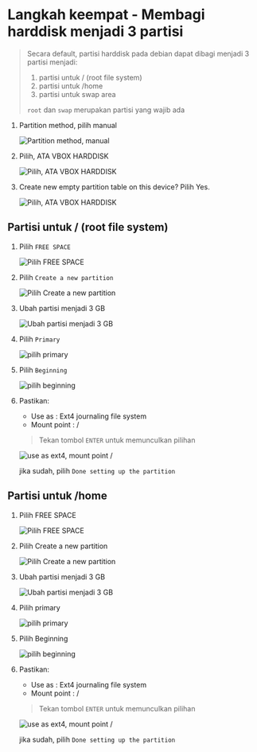 # Langkah keempat - Membagi harddisk menjadi 3 partisi

> Secara default, partisi harddisk pada debian dapat dibagi menjadi 3 partisi menjadi:
> 
> 1. partisi untuk / (root file system)
> 2. partisi untuk /home
> 3. partisi untuk swap area
>
> `root` dan `swap` merupakan partisi yang wajib ada

1. Partition method, pilih manual

    ![Partition method, manual](https://drive.google.com/uc?export=view&id=1e6wkpFLq-Fiv1GziLTXmcLldfKT8vWbI)

2. Pilih, ATA VBOX HARDDISK 

    ![Pilih, ATA VBOX HARDDISK](https://drive.google.com/uc?export=view&id=166W8XliEGpl8NoNeue0lx0D_X3ETQJTH)

3. Create new empty partition table on this device? Pilih Yes. 

    ![Pilih, ATA VBOX HARDDISK](https://drive.google.com/uc?export=view&id=1WfOAEDghLNGmaLPyAw48LMIUa9dI9FBB)

## Partisi untuk / (root file system)

1. Pilih `FREE SPACE`

    ![Pilih FREE SPACE](https://drive.google.com/uc?export=view&id=139ol__RwYMzIN2ZACG2MhgQrm6OrcaGa)

2. Pilih `Create a new partition` 

    ![Pilih Create a new partition](https://drive.google.com/uc?export=view&id=1VF-tveCm4X6T4SDYGFegwTf1l5Kllk5Q)

3. Ubah partisi menjadi 3 GB

    ![Ubah partisi menjadi 3 GB](https://drive.google.com/uc?export=view&id=1MLj70QxeACMok7djITkMRgV6cNZwx6YF)

4. Pilih `Primary`

    ![pilih primary](https://drive.google.com/uc?export=view&id=1faH7qxkG1c2JFH8MAtArbQUcpu4Vxl4H)


5. Pilih `Beginning`

    ![pilih beginning](https://drive.google.com/uc?export=view&id=1Ye5mu5D8B6-LPAPPnU9O5adSyM4VZIaD)

6. Pastikan:

    - Use as : Ext4 journaling file system
    - Mount point : /

    > Tekan tombol `ENTER` untuk memunculkan pilihan

    ![use as ext4, mount point /](https://drive.google.com/uc?export=view&id=1mltJh8afGwkgaHMfSOy2LuRJLEt0FcuM)

    jika sudah, pilih `Done setting up the partition`

## Partisi untuk /home

1. Pilih FREE SPACE

    ![Pilih FREE SPACE](https://drive.google.com/uc?export=view&id=1WfOAEDghLNGmaLPyAw48LMIUa9dI9FBB)

2. Pilih Create a new partition 

    ![Pilih Create a new partition](https://drive.google.com/uc?export=view&id=1WfOAEDghLNGmaLPyAw48LMIUa9dI9FBB)

3. Ubah partisi menjadi 3 GB

    ![Ubah partisi menjadi 3 GB](https://drive.google.com/uc?export=view&id=1WfOAEDghLNGmaLPyAw48LMIUa9dI9FBB)

4. Pilih primary

    ![pilih primary](https://drive.google.com/uc?export=view&id=1WfOAEDghLNGmaLPyAw48LMIUa9dI9FBB)


5. Pilih Beginning

    ![pilih beginning](https://drive.google.com/uc?export=view&id=1WfOAEDghLNGmaLPyAw48LMIUa9dI9FBB)

6. Pastikan:

    - Use as : Ext4 journaling file system
    - Mount point : /

    > Tekan tombol `ENTER` untuk memunculkan pilihan

    ![use as ext4, mount point /](https://drive.google.com/uc?export=view&id=1WfOAEDghLNGmaLPyAw48LMIUa9dI9FBB)

    jika sudah, pilih `Done setting up the partition`
